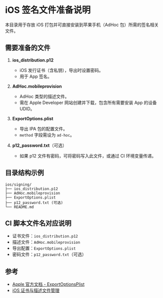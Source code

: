 # iOS 签名文件准备说明

本目录用于存放 iOS 打包并可直接安装到苹果手机（AdHoc 包）所需的签名相关文件。

## 需要准备的文件

1. **ios_distribution.p12**
   - iOS 发行证书（含私钥），导出时设置密码。
   - 用于 App 签名。

2. **AdHoc.mobileprovision**
   - AdHoc 类型的描述文件。
   - 需在 Apple Developer 网站创建并下载，包含所有需要安装 App 的设备 UDID。

3. **ExportOptions.plist**
   - 导出 IPA 包的配置文件。
   - `method` 字段需设为 `ad-hoc`。

4. **p12_password.txt**（可选）
   - 如果 p12 文件有密码，可将密码写入此文件，或通过 CI 环境变量传递。

## 目录结构示例

```
ios/signing/
├── ios_distribution.p12
├── AdHoc.mobileprovision
├── ExportOptions.plist
├── p12_password.txt (可选)
└── README.md
```

## CI 脚本文件名对应说明
- 证书文件：`ios_distribution.p12`
- 描述文件：`AdHoc.mobileprovision`
- 导出配置：`ExportOptions.plist`
- 密码文件：`p12_password.txt`（可选）

## 参考
- [Apple 官方文档 - ExportOptionsPlist](https://developer.apple.com/documentation/xcode/creating-an-archive-of-your-app)
- [iOS 证书与描述文件管理](https://developer.apple.com/account/resources/profiles/list) 
